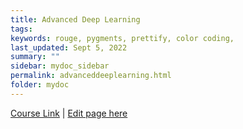 ```yaml
---
title: Advanced Deep Learning
tags: 
keywords: rouge, pygments, prettify, color coding,
last_updated: Sept 5, 2022
summary: ""
sidebar: mydoc_sidebar
permalink: advanceddeeplearning.html
folder: mydoc
---
```


[Course Link](https://learning.oreilly.com/library/view/advanced-deep-learning/9781838821654/Text/Preface.xhtml) |
[Edit page here](https://github.com/bhbharat/bhbharat.github.io/edit/gh-pages/pages/mydoc/book-Advanced-Deep_Learning.md)


